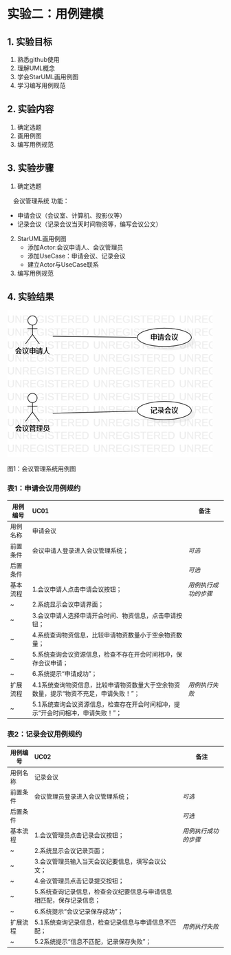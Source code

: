 ﻿# 实验二：用例建模

## 1. 实验目标

1. 熟悉github使用
2. 理解UML概念
3. 学会StarUML画用例图
4. 学习编写用例规范

## 2. 实验内容

1. 确定选题
2. 画用例图
3. 编写用例规范

## 3. 实验步骤

1. 确定选题


　会议管理系统 功能：
- 申请会议（会议室、计算机、投影仪等）
- 记录会议（记录会议当天时间物资等，编写会议公文）
2. StarUML画用例图
   - 添加Actor:会议申请人、会议管理员
   - 添加UseCase：申请会议、记录会议
   - 建立Actor与UseCase联系
3. 编写用例规范


## 4. 实验结果

![用例图](./mymodel.jpg)

图1：会议管理系统用例图


### 表1：申请会议用例规约  

用例编号  | UC01 | 备注  
-|:-|-  
用例名称  | 申请会议  |   
前置条件  |   会议申请人登录进入会议管理系统；   | *可选*   
后置条件  |      | *可选*   
基本流程  | 1.会议申请人点击申请会议按钮；  |*用例执行成功的步骤*    
~| 2.系统显示会议申请界面；  |     
~| 3.会议申请人选择申请开会时间、物资信息，点击申请按钮；   |   
~| 4.系统查询物资信息，比较申请物资数量小于空余物资数量；   |  
~| 5.系统查询会议资源信息，检查不存在开会时间相冲，保存会议申请；   |
~| 6.系统提示“申请成功”；   |
扩展流程  | 4.1系统查询物资信息，比较申请物资数量大于空余物资数量，提示“物资不充足，申请失败！”；   |*用例执行失败*    
~| 5.1系统查询会议资源信息，检查存在开会时间相冲，提示“开会时间相冲，申请失败！”；   |  




### 表2：记录会议用例规约  

用例编号  | UC02 | 备注  
-|:-|-  
用例名称  | 记录会议  |   
前置条件  |   会议管理员登录进入会议管理系统；   | *可选*   
后置条件  |      | *可选*   
基本流程  | 1.会议管理员点击记录会议按钮；  |*用例执行成功的步骤*      
~| 2.系统显示会议记录页面；   |   
~| 3.会议管理员输入当天会议纪要信息，填写会议公文；   |   
~| 4.会议管理员点击记录提交按钮；  | 
~| 5.系统查询记录信息，检查会议纪要信息与申请信息相匹配，保存记录信息；   |
~| 6.系统提示“会议记录保存成功”；   |
扩展流程  | 5.1系统查询记录信息，检查记录信息与申请信息不匹配；   |*用例执行失败*    
~| 5.2系统提示“信息不匹配，记录保存失败”；  |  
